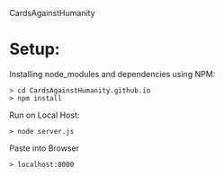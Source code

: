 ﻿CardsAgainstHumanity

# Setup:

Installing node_modules and dependencies using NPM:

	> cd CardsAgainstHumanity.github.io
	> npm install 

Run on Local Host:

	> node server.js

Paste into Browser

	> localhost:8000